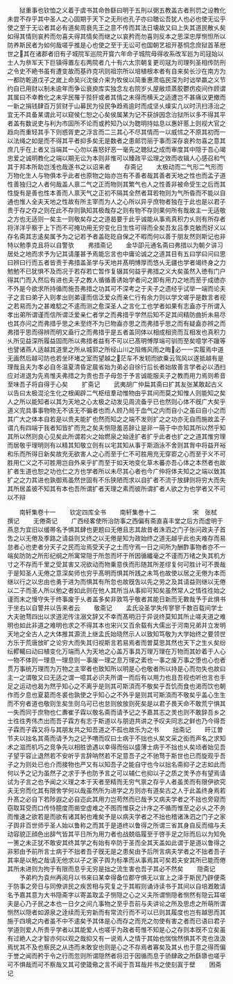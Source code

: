 <!-- { "loadSidebar": true } -->
　　狱重事也钦恤之义着于虞书其命咎繇曰明于五刑以弼五教盖古者刑罚之设教化未尝不存乎其中圣人之心固期于天下之无刑也孔子亦曰聴讼吾犹人也必也使无讼乎使之至于无讼者其必有道矣周衰先王之意不传而其法日壊故又曰上失其道民散乆矣如得其情则哀矜而勿喜夫得其情矣而继之以哀矜而勿喜则反本之思深忠厚恻怛所以防养斯民者为如何哉嗟乎推是心也使之至于无讼可也国朝艺祖开基恫念庶狱首革厯世之其在诸郡者旧有子城院军巡院开寳六年命子城院毋得收系改军廵为司冦始以士人为叅军天下巨镇得置左右两院者凢十有六太宗朝复更司冦为司理列圣相传防刑之令史不絶书虽有遭变故而基祚克巩则祖宗所以培植根本者有自来矣长沙在南方为一都防乾道戊子之嵗上命吴兴沈侯介来为牧侯以简重惠肃临民深为时诎举嬴之义节约自已用财以制未逾年而争讼衰庾库实独念左右院岁乆屋敝烦蒸胶鬱疠疫间作顾谓其属曰不幸教化之未孚民罹于狴犴或者其情之未得而横夭之适遭岂不甚痛议更撤而一新之捐钱肆百万贸财于山募民为役民争趋焉逾时而成坚乆燥实凢以时汛扫涤治之宜无不具备某谓此可以窥侯仁恕之心矣侯属某为记不获辝因念治狱所以多不得其平者盖有数说吏与利为市固所不论而或矜知乃以为聦明持姑息以惠奸慝上则视大官之趋向而重轻其手下则惑胥吏之浮言而二三其心不尽其情而一以威怵之不原其初而一以法绳之如是而不得其平者抑多矣无是数者之患邮罚丽于事而深存哀矜勿喜之意其庶几乎在上者又当端其一心勿以喜怒好恶一毫先之聴狱之成而审度其中隠于吾心竭忠爱之诚明教化之端以期无讼为本则非惟可以臻政平讼理之效而收辑人心感召和气其于邦本所助岂浅也哉遂书之以诏来者
　　存斋记
　　太极动而二气形二气形而万物化生人与物俱本乎此者也原物之始亦岂有不善者哉其善者天地之性也而孟子道性善独归之人者何哉盖人禀二气之正而物则其繁气也人之性善非被命受生之后而其性旋有是善也性本善而人禀天气之正初不隔其全然者耳若物则为气所昏而不能以自通也惟人全夫天地之性故有所主宰而为人之心所以异乎庶物者独在于此也是以君子贵于存之存之则在此不存则孰知其极哉存之则有物不存则果何所有哉故主一无适敬之方也无适则一矣主一则敬矣存之之道曷要于此乎诚能从事焉真积力乆则有所存者将洋洋乎察于上下而不可掩功用无穷变化日生性可得而全矣吾友吕季克敏而好义以存名斋其志逺矣属予为之记若予者盖矻矻自保之不暇而何以善于朋友然则斯记也非特以勉季克且将以自警欤
　　弗措斋记
　　金华卲元通名斋曰弗措以为朝夕讲习居处之地而求予为记其请厪甚予焉能忘言也中庸论诚之之道其目有五曰学曰问曰思曰辨曰行而五者皆责于弗措盖圣学与天地并髙明愽厚而悠乆无疆也学者竭终身之力勉勉不已犹惧不及而况于若存若亡暂作复辍其何益乎弗措之义大矣虽然入徳有门户得其门而入然后有进也夫子之教人循循善诱始学者问之即有用力之地而至于成徳亦不外是今欲求所持循而施吾弗措之功其可不深考之于夫子之遗经乎试举一端而论夫子之言曰弟子入则孝出则弟谨而信泛爱众而亲仁行有余力则以学文嗟乎是数言者视之若易而为之甚难騐之不逺而测之愈深圣人之言化工也学者如果有志盍亦于所谓入孝出弟所谓谨而信所谓泛爱亲仁者学之而弗措乎学然后知不足其间精防曲折未易尽也其亦问之而弗措乎思之未至终不为已物盍亦思之而弗措乎思之而有疑盍亦辨之而弗措乎思而得辨而明又盍行之而弗措乎是五者盖同体以相成相资而互相发也真积力乆所见益深所履益固而所以弗措者益有不可以已髙明愽厚端可驯而至矣噫学不躐等也譬诸燕人适越其道里之所从城郭之所经山川之阻脩风雨之晦必一一实履焉中道无画然后越可防也若坐环堵之室而望越之茫车不发轫而欲乗云驾风以遂抵越有是理哉且夫为孝必自冬温夏清昏定晨省始为弟必自徐行后长者始故善言学者必以洒扫应对进退为先焉惟夫弗措之为贵也吾子母忽于予言诚能服夫子之教而用力焉则希音至味吾子将自得于心矣
　　扩斋记
　　武夷胡广仲扁其斋曰扩其友张某敢起古义以告曰太极混沦生化之根阖辟二气枢纽羣动惟物由乎其间而莫之知惟人则能知之矣人之所以能知者以其为天地之心太极之动发见周流备乎已也然则心体不旣广大矣乎道义完具事事物物无不该无不徧者也而人顾乃局于血气之内而自小之虽曰自小之而其广大之体本自若是以贵夫能扩也然而知之之端不发则扩之之功亦无自而施故孟子谓凢有四端于我者知皆扩而充之矣夫恻隠羞恶辞让是非一萌于中亦知其所以然乎知其所以然则良心见矣此所谓若火之始燃泉之始逹扩者扩乎此者也扩之之道其惟穷理而居敬乎理明则有以精其知敬立则有以宅其知从事于斯涵泳不舍则其胷中将益开裕和乐而所得日新矣故充无欲害人之心而至于仁不可胜用充无穿窬之心而至于义不可胜用仁义之不可胜用岂自外来乎扩而至于如天地变化草木蕃亦吾心体之本然者也故扩者生道也恕之功也仁之方也学者所以未尽其心者也今广仲将体夫知之之端以致其扩之之力其进也孰御焉虽然世固有不乐狭陋而求以自扩者不流于放肆则将穷大而失其所居盖彼不知其有本也吾所谓扩者天理之素而彼所谓扩者人欲之为也学者又不可以不辩







　　南轩集卷十一
　　钦定四库全书
　　南轩集巻十二　　　　　　宋　张栻　撰记
　　无倦斋记
　　广西经畧使所治防事之西偏有斋直喜丰堂之后方而虚明于燕息为宜旧以缓帯名予惧其肆也更题曰无倦且志其故昔者洙泗之门子张问政夫子首吿之以无倦及季路之请益则又终之以无倦是知为政始终之道无越乎此也夫难存而易怠者心也吏者分天子之民而治焉受天子之土而守焉一日之间所为酬酢事物者亦不一端矣防防之所形纪纲之所寓常隠于所忽而坏于所因循纎毫之不谨而万绪之失其机方寸之不存而千里之受其害又况欲动而物乗意佚而形随其所差缪复何可胜计可不畏哉于是知圣人无倦之意深矣师也穷乎髙明而惧其所践之未笃也故使以居之无倦为本而继以行之以忠由也勇于进为而惧其有所忽也故旣吿以先之劳之及其请益则继以无倦以二子而圣人所以勉之者如此则在他人其所当从事抑可知矣虽然常人之情徃徃始之谨而末之慢守失于终事废于乆者盖多矣非敦笃乎敬者其能日新而无斁哉予于此惧书于坐右以自警并以告来者云
　　敬斋记
　　孟氏没圣学失传寥寥千数百载间学士大夫驰骛四出以求道泥传注溺文辞又不幸而髙明汨于异说终莫知其所止嗟夫道之难明也如此非道之难明也求之不得其本也宋兴又百余载有大儒出于河南兄弟并立发明天地之全古人之大体推其源流上继孟氏始晓然示人以致知笃敬为大学始终之要领世方乐于荒唐放旷之论穷大而失其归视斯言若易焉者而曽莫思其然也天下之生乆矣纷纭轇轕曰动曰植变化万端而人为天地之心盖万事具万理万理在万物而其妙着于人心一物不体则一理息一理息则一事废一理之息万理之紊也一事之废万事之堕也心也者贯万事统万理而为万物之主宰者也致知所以明是心也敬者所以持是心而勿失也故曰主一之谓敬又曰无适之谓一噫其必识夫所谓一而后有以用力也且吾视也听也言也手足之运动也曷为然乎知心之不离乎是则其可斯湏而不敬矣乎吾饥而食也渇而饮也朝作而夕息也夏葛而冬裘也孰使之乎知心之不外乎是则其可斯湏而不敬矣乎盖心生生而不穷者道也敬则生矣生则乌可已也怠则放放则死矣是以君子畏天命不敢荒宁惧其一失而同于庶物也仁夀崔子霖以敬名斋而请予记之予嘉其志之羙也则不敢辞吾乡之士徃徃秀伟杰出而吾子霖方有志于斯道以与朋逰共讲之予叹夫同志之鲜也乃今得吾子霖而子霖又将与其朋友共之知吾道之不孤也故乐为之书
　　拙斋记
　　旰江曽节夫以拙名其斋而请予为之记予喟而叹曰士病于不拙也乆矣文采之衒而声名之求知术之滋而机巧之竞争先以相胜诡遇以幸得而俗以盛薄士病于不拙也乆矣顷者始见吾子望乎容止退然若不安听乎言辞呐然若不足意吾子之不驰骛于斯世也已而旋观乎吾子之为则处已也介而接物也严又有以知吾子之能自守也今以拙名斋抑子之志如此而何以予之记为虽然子之求于予也防予言之可以辅仁也抑以子之质之羙予亦有望焉请试为子言之也予闻之义理之本于天者至精而无穷气禀之存乎人者虽羙而有限伊欲究夫无穷而化其有限舍学何以哉虽然所为进学之方则亦有道矣古之人于此盖终身焉若升髙之必自下若陟遐之必自迩此其用力岂苟然而已哉予又病夫学者之不拙也旁窥而窃取耳受而口传恃臆度而凿空虚难之不图而惟获之计序之不循而惟至之必乆之不务而惟速之欲若是而欲有诸其躬也难矣予是以病夫学者之不拙也稽诸洙泗之门子之家子舆非百世师乎圣人始以鲁称之而其于是道终以鲁得之所谓三省其身自反而缩与夫动容貌正顔色出辞气皆其平日所为用力者也战兢临履至于啓手足之际而后以为知免一箦之未正犹不敢安其终其学之有始有卒防于圣而全其天盖如此谓于是道以鲁得之非邪由予前所言士病于不拙者吾子旣无是之患矣由予后所言病夫学者之不拙者吾子其率是以勉之哉请无他求以子之家子舆为标凖而从事焉其可矣若夫安其所已能而倦其所未进则为拘于有限而息乎无穷是拙之流生害也吾子其必不然矣
　　隠斋记
　　予弟枃为袁州再阅月以书来曰某幸得备位郡守惧无以宣上之泽于斯民乃辟便斋于防事之旁日与同僚讲民之疾苦相与究复之于其暇则诵诗读书于其间以自培漑敢请名予嘉其意为大书隠斋字以寄盖取孟子恻隠之心之义夫所谓恻隠者恻然有隠云耳嗟夫是心乃子民之本也一日夕之间凢事物之至乎吾前与夫讲论之所及思虑之所萌所谓恻然以隠者如源泉之逹续而无穷新而有常流行而不可以已则其履度也岂有越思而其施于四境之内者虽不中不逺矣予其体是心而存之而充之勿使有害之者而已语曰君子学道则爱人所贵乎学者以其能爱人也嗟乎为政者苟惟不知是心之存则本旣不立矣虽有过絶人之才智亦何以观之哉抑又有一说焉人之情于其始也惴惴然惧其不克也汲汲焉忧其不及也察民之从违而未敢安也则是心之不存焉者寡矣及其乆也于意之得而偏于誉之闻而矜于令之行而忽则所谓隠然者将汨于因循而息于骄肆政之所繇隳也嗟乎可不惧哉而可不察哉又其可使箴儆之言不闻于吾耳哉并书之使刻寘于壁
　　困斋记
